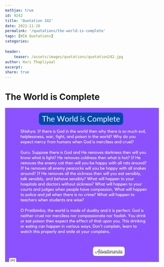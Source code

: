 ```yaml
---
mathjax: true
id: 9242
title: 'Quotation 242'
date: 2022-11-28
permalink: '/quotations/the-world-is-complete'
tags: [WIA Quotations] 
categories: 

header:
    teaser: /assets/images/quotations/quotation242.jpg
author: Hari Thapliyaal 
excerpt:
share: true 
---
```


# The World is Complete

![The World is Complete](/assets/images/quotations/quotation242.jpg)

